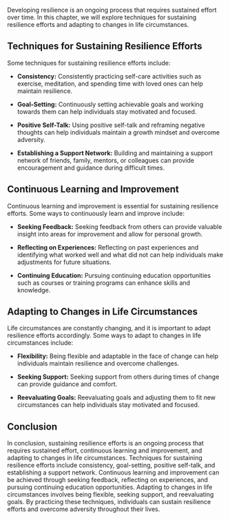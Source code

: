 
Developing resilience is an ongoing process that requires sustained effort over time. In this chapter, we will explore techniques for sustaining resilience efforts and adapting to changes in life circumstances.

Techniques for Sustaining Resilience Efforts
--------------------------------------------

Some techniques for sustaining resilience efforts include:

* **Consistency:** Consistently practicing self-care activities such as exercise, meditation, and spending time with loved ones can help maintain resilience.

* **Goal-Setting:** Continuously setting achievable goals and working towards them can help individuals stay motivated and focused.

* **Positive Self-Talk:** Using positive self-talk and reframing negative thoughts can help individuals maintain a growth mindset and overcome adversity.

* **Establishing a Support Network:** Building and maintaining a support network of friends, family, mentors, or colleagues can provide encouragement and guidance during difficult times.

Continuous Learning and Improvement
-----------------------------------

Continuous learning and improvement is essential for sustaining resilience efforts. Some ways to continuously learn and improve include:

* **Seeking Feedback:** Seeking feedback from others can provide valuable insight into areas for improvement and allow for personal growth.

* **Reflecting on Experiences:** Reflecting on past experiences and identifying what worked well and what did not can help individuals make adjustments for future situations.

* **Continuing Education:** Pursuing continuing education opportunities such as courses or training programs can enhance skills and knowledge.

Adapting to Changes in Life Circumstances
-----------------------------------------

Life circumstances are constantly changing, and it is important to adapt resilience efforts accordingly. Some ways to adapt to changes in life circumstances include:

* **Flexibility:** Being flexible and adaptable in the face of change can help individuals maintain resilience and overcome challenges.

* **Seeking Support:** Seeking support from others during times of change can provide guidance and comfort.

* **Reevaluating Goals:** Reevaluating goals and adjusting them to fit new circumstances can help individuals stay motivated and focused.

Conclusion
----------

In conclusion, sustaining resilience efforts is an ongoing process that requires sustained effort, continuous learning and improvement, and adapting to changes in life circumstances. Techniques for sustaining resilience efforts include consistency, goal-setting, positive self-talk, and establishing a support network. Continuous learning and improvement can be achieved through seeking feedback, reflecting on experiences, and pursuing continuing education opportunities. Adapting to changes in life circumstances involves being flexible, seeking support, and reevaluating goals. By practicing these techniques, individuals can sustain resilience efforts and overcome adversity throughout their lives.
